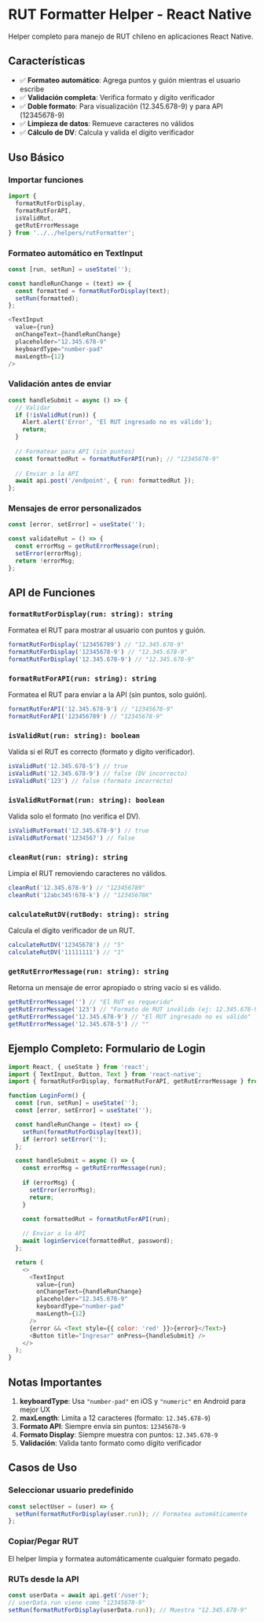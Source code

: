 # RUT Formatter Helper - React Native

Helper completo para manejo de RUT chileno en aplicaciones React Native.

## Características

- ✅ **Formateo automático**: Agrega puntos y guión mientras el usuario escribe
- ✅ **Validación completa**: Verifica formato y dígito verificador
- ✅ **Doble formato**: Para visualización (12.345.678-9) y para API (12345678-9)
- ✅ **Limpieza de datos**: Remueve caracteres no válidos
- ✅ **Cálculo de DV**: Calcula y valida el dígito verificador

## Uso Básico

### Importar funciones

```javascript
import { 
  formatRutForDisplay, 
  formatRutForAPI, 
  isValidRut,
  getRutErrorMessage 
} from '../../helpers/rutFormatter';
```

### Formateo automático en TextInput

```javascript
const [run, setRun] = useState('');

const handleRunChange = (text) => {
  const formatted = formatRutForDisplay(text);
  setRun(formatted);
};

<TextInput
  value={run}
  onChangeText={handleRunChange}
  placeholder="12.345.678-9"
  keyboardType="number-pad"
  maxLength={12}
/>
```

### Validación antes de enviar

```javascript
const handleSubmit = async () => {
  // Validar
  if (!isValidRut(run)) {
    Alert.alert('Error', 'El RUT ingresado no es válido');
    return;
  }
  
  // Formatear para API (sin puntos)
  const formattedRut = formatRutForAPI(run); // "12345678-9"
  
  // Enviar a la API
  await api.post('/endpoint', { run: formattedRut });
};
```

### Mensajes de error personalizados

```javascript
const [error, setError] = useState('');

const validateRut = () => {
  const errorMsg = getRutErrorMessage(run);
  setError(errorMsg);
  return !errorMsg;
};
```

## API de Funciones

### `formatRutForDisplay(run: string): string`
Formatea el RUT para mostrar al usuario con puntos y guión.
```javascript
formatRutForDisplay('123456789') // "12.345.678-9"
formatRutForDisplay('12345678-9') // "12.345.678-9"
formatRutForDisplay('12.345.678-9') // "12.345.678-9"
```

### `formatRutForAPI(run: string): string`
Formatea el RUT para enviar a la API (sin puntos, solo guión).
```javascript
formatRutForAPI('12.345.678-9') // "12345678-9"
formatRutForAPI('123456789') // "12345678-9"
```

### `isValidRut(run: string): boolean`
Valida si el RUT es correcto (formato y dígito verificador).
```javascript
isValidRut('12.345.678-5') // true
isValidRut('12.345.678-9') // false (DV incorrecto)
isValidRut('123') // false (formato incorrecto)
```

### `isValidRutFormat(run: string): boolean`
Valida solo el formato (no verifica el DV).
```javascript
isValidRutFormat('12.345.678-9') // true
isValidRutFormat('1234567') // false
```

### `cleanRut(run: string): string`
Limpia el RUT removiendo caracteres no válidos.
```javascript
cleanRut('12.345.678-9') // "123456789"
cleanRut('12abc345!678-k') // "12345678K"
```

### `calculateRutDV(rutBody: string): string`
Calcula el dígito verificador de un RUT.
```javascript
calculateRutDV('12345678') // "5"
calculateRutDV('11111111') // "1"
```

### `getRutErrorMessage(run: string): string`
Retorna un mensaje de error apropiado o string vacío si es válido.
```javascript
getRutErrorMessage('') // "El RUT es requerido"
getRutErrorMessage('123') // "Formato de RUT inválido (ej: 12.345.678-9)"
getRutErrorMessage('12.345.678-9') // "El RUT ingresado no es válido"
getRutErrorMessage('12.345.678-5') // ""
```

## Ejemplo Completo: Formulario de Login

```javascript
import React, { useState } from 'react';
import { TextInput, Button, Text } from 'react-native';
import { formatRutForDisplay, formatRutForAPI, getRutErrorMessage } from './helpers/rutFormatter';

function LoginForm() {
  const [run, setRun] = useState('');
  const [error, setError] = useState('');

  const handleRunChange = (text) => {
    setRun(formatRutForDisplay(text));
    if (error) setError('');
  };

  const handleSubmit = async () => {
    const errorMsg = getRutErrorMessage(run);
    
    if (errorMsg) {
      setError(errorMsg);
      return;
    }

    const formattedRut = formatRutForAPI(run);
    
    // Enviar a la API
    await loginService(formattedRut, password);
  };

  return (
    <>
      <TextInput
        value={run}
        onChangeText={handleRunChange}
        placeholder="12.345.678-9"
        keyboardType="number-pad"
        maxLength={12}
      />
      {error && <Text style={{ color: 'red' }}>{error}</Text>}
      <Button title="Ingresar" onPress={handleSubmit} />
    </>
  );
}
```

## Notas Importantes

1. **keyboardType**: Usa `"number-pad"` en iOS y `"numeric"` en Android para mejor UX
2. **maxLength**: Limita a 12 caracteres (formato: `12.345.678-9`)
3. **Formato API**: Siempre envía sin puntos: `12345678-9`
4. **Formato Display**: Siempre muestra con puntos: `12.345.678-9`
5. **Validación**: Valida tanto formato como dígito verificador

## Casos de Uso

### Seleccionar usuario predefinido
```javascript
const selectUser = (user) => {
  setRun(formatRutForDisplay(user.run)); // Formatea automáticamente
};
```

### Copiar/Pegar RUT
El helper limpia y formatea automáticamente cualquier formato pegado.

### RUTs desde la API
```javascript
const userData = await api.get('/user');
// userData.run viene como "12345678-9"
setRun(formatRutForDisplay(userData.run)); // Muestra "12.345.678-9"
```
